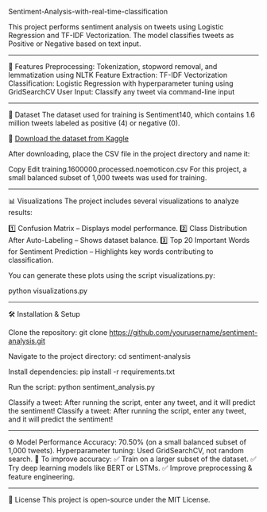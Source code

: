 Sentiment-Analysis-with-real-time-classification

This project performs sentiment analysis on tweets using Logistic Regression and TF-IDF Vectorization. The model classifies tweets as Positive or Negative based on text input.
***
📌 Features
Preprocessing: Tokenization, stopword removal, and lemmatization using NLTK
Feature Extraction: TF-IDF Vectorization
Classification: Logistic Regression with hyperparameter tuning using GridSearchCV
User Input: Classify any tweet via command-line input
***
📂 Dataset
The dataset used for training is Sentiment140, which contains 1.6 million tweets labeled as positive (4) or negative (0).

🔗 [Download the dataset from Kaggle](https://www.kaggle.com/datasets/kazanova/sentiment140)

After downloading, place the CSV file in the project directory and name it:

Copy
Edit
training.1600000.processed.noemoticon.csv
For this project, a small balanced subset of 1,000 tweets was used for training.
***
📊 Visualizations
The project includes several visualizations to analyze results:

1️⃣ Confusion Matrix – Displays model performance.
2️⃣ Class Distribution After Auto-Labeling – Shows dataset balance.
3️⃣ Top 20 Important Words for Sentiment Prediction – Highlights key words contributing to classification.

You can generate these plots using the script visualizations.py:

python visualizations.py
***
🛠 Installation & Setup

Clone the repository:
git clone https://github.com/yourusername/sentiment-analysis.git

Navigate to the project directory:
cd sentiment-analysis

Install dependencies:
pip install -r requirements.txt

Run the script:
python sentiment_analysis.py

Classify a tweet:
After running the script, enter any tweet, and it will predict the sentiment! 
Classify a tweet:
After running the script, enter any tweet, and it will predict the sentiment!
***
⚙️ Model Performance
Accuracy: 70.50% (on a small balanced subset of 1,000 tweets).
Hyperparameter tuning: Used GridSearchCV, not random search.
🔹 To improve accuracy:
✅ Train on a larger subset of the dataset.
✅ Try deep learning models like BERT or LSTMs.
✅ Improve preprocessing & feature engineering.
***
📜 License
This project is open-source under the MIT License.
